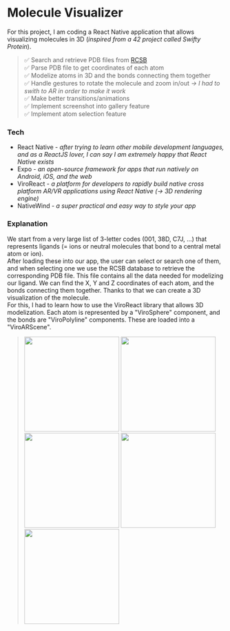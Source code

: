 # Molecule Visualizer
For this project, I am coding a React Native application that allows visualizing molecules in 3D (_inspired from a 42 project called Swifty Protein_).

>✅ Search and retrieve PDB files from [ RCSB ](https://www.rcsb.org/)  
✅ Parse PDB file to get coordinates of each atom  
✅ Modelize atoms in 3D and the bonds connecting them together  
✅ Handle gestures to rotate the molecule and zoom in/out _→ I had to swith to AR in order to make it work_  
✅ Make better transitions/animations  
✅ Implement screenshot into gallery feature  
✅ Implement atom selection feature  



### Tech
- React Native - _after trying to learn other mobile development languages, and as a ReactJS lover, I can say I am extremely happy that React Native exists_
- Expo - _an open-source framework for apps that run natively on Android, iOS, and the web_
- ViroReact - _a platform for developers to rapidly build native cross platform AR/VR applications using React Native (-> 3D rendering engine)_
- NativeWind - _a super practical and easy way to style your app_


### Explanation
We start from a very large list of 3-letter codes (001, 38D, C7J, ...) that represents ligands (= ions or neutral molecules that bond to a central metal atom or ion).  
After loading these into our app, the user can select or search one of them, and when selecting one we use the RCSB database to retrieve the corresponding PDB file. This file contains all the data needed for modelizing our ligand. We can find the X, Y and Z coordinates of each atom, and the bonds connecting them together. Thanks to that we can create a 3D visualization of the molecule.  
For this, I had to learn how to use the ViroReact library that allows 3D modelization. Each atom is represented by a "ViroSphere" component, and the bonds are "ViroPolyline" components. These are loaded into a "ViroARScene".
> <img src="https://github.com/marwa-kb/molecule-visualizer/assets/68017133/17d8e996-0ae3-4676-91da-93ca5979212f" width="220"/>  
> <img src="https://github.com/marwa-kb/molecule-visualizer/assets/68017133/8ca8aefd-d2cf-48a2-9215-ded77631257b" width="220"/>  
> <img src="https://github.com/marwa-kb/molecule-visualizer/assets/68017133/d5241a50-b818-499a-8a0a-0c65858c7151" width="220"/>  
> <img src="https://github.com/marwa-kb/molecule-visualizer/assets/68017133/569a6100-ac3f-49e0-bba0-88dfa5a71159" width="220"/>
> <img src="https://github.com/marwa-kb/molecule-visualizer/assets/68017133/0a105c8e-203f-4074-b6e9-098934488ddd" width="220"/>  

